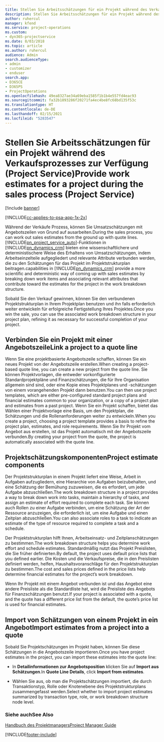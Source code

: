 ```yaml
---
title: Stellen Sie Arbeitsschätzungen für ein Projekt während des Verkaufsprozesses zur Verfügung
description: Stellen Sie Arbeitsschätzungen für ein Projekt während des Verkaufsprozesses zur Verfügung (Project Service)
author: ruhercul
manager: kfend
ms.service: project-operations
ms.custom:
- dyn365-projectservice
ms.date: 8/03/2018
ms.topic: article
ms.author: ruhercul
audience: Admin
search.audienceType:
- admin
- customizer
- enduser
search.app:
- D365CE
- D365PS
- ProjectOperations
ms.openlocfilehash: 49ea8327ae34a69eba1585f1b1b4e557fd4eac93
ms.sourcegitcommit: fa32b1893286f20271fa4ec4be8fc68bd135f53c
ms.translationtype: HT
ms.contentlocale: de-DE
ms.lasthandoff: 02/15/2021
ms.locfileid: "5283547"
---
```

# <a name="provide-work-estimates-for-a-project-during-the-sales-process-project-service"></a><span data-ttu-id="8786a-103">Stellen Sie Arbeitsschätzungen für ein Projekt während des Verkaufsprozesses zur Verfügung (Project Service)</span><span class="sxs-lookup"><span data-stu-id="8786a-103">Provide work estimates for a project during the sales process (Project Service)</span></span>

[!include [banner](../includes/psa-now-project-operations.md)]

[!INCLUDE[cc-applies-to-psa-app-1x-2x](../includes/cc-applies-to-psa-app-1x-2x.md)]

<span data-ttu-id="8786a-104">Während der Verkäufe Prozess, können Sie Umsatzschätzungen mit Angebotszeilen von Grund auf ausarbeiten.</span><span class="sxs-lookup"><span data-stu-id="8786a-104">During the sales process, you can work out sales estimates from the ground up with quote lines.</span></span> [!INCLUDE[pn_project_service_auto](../includes/pn-project-service-auto.md)]<span data-ttu-id="8786a-105">-Funktionen in [!INCLUDE[pn_dynamics_crm](../includes/pn-dynamics-crm.md)] bieten eine wissenschaftlichere und deterministischere Weise des Erhaltens von Umsatzschätzungen, indem Arbeitseinzelteile aufgegliedert und relevante Attribute verbunden werden, die zu den Schätzungen für das Projekt im Projektstrukturplan beitragen.</span><span class="sxs-lookup"><span data-stu-id="8786a-105">capabilities in [!INCLUDE[pn_dynamics_crm](../includes/pn-dynamics-crm.md)] provide a more scientific and deterministic way of coming up with sales estimates by breaking down work items and associating relevant attributes that contribute toward the estimates for the project in the work breakdown structure.</span></span>  
  
 <span data-ttu-id="8786a-106">Sobald Sie den Verkauf gewinnen, können Sie den verbundenen Projektstrukturplan in Ihrem Projektplan benutzen und ihn falls erforderlich weiter entwickeln für erfolgreiche Fertigstellung Ihres Projektes.</span><span class="sxs-lookup"><span data-stu-id="8786a-106">Once you win the sale, you can use the associated work breakdown structure in your project plan, refining it as necessary for successful completion of your project.</span></span>  
  
## <a name="link-a-project-to-a-quote-line"></a><span data-ttu-id="8786a-107">Verbinden Sie ein Projekt mit einer Angebotszeile</span><span class="sxs-lookup"><span data-stu-id="8786a-107">Link a project to a quote line</span></span>  
 <span data-ttu-id="8786a-108">Wenn Sie eine projektbasierte Angebotszeile schaffen, können Sie ein neues Projekt von der Angebotszeile erstellen.</span><span class="sxs-lookup"><span data-stu-id="8786a-108">When creating a project-based quote line, you can create a new project from the quote line.</span></span> <span data-ttu-id="8786a-109">Sie können Projektvorlagen, die entweder vorkonfigurierte Standardprojektpläne und Finanzschätzungen, die für Ihre Organisation allgemein sind sind, oder eine Kopie eines Projektplanes und -schätzungen von einem vorangehenden Projekt dann benutzen.</span><span class="sxs-lookup"><span data-stu-id="8786a-109">You can then use project templates, which are either pre-configured standard project plans and financial estimates common to your organization, or a copy of a project plan and estimates from a past project.</span></span> <span data-ttu-id="8786a-110">Wenn Sie ein Projekt schaffen, bietet das Wählen einer Projektvorlage eine Basis, um den Projektplan, die Schätzungen und die Rollenanforderungen weiter zu entwickeln.</span><span class="sxs-lookup"><span data-stu-id="8786a-110">When you create a project, choosing a project template provides a basis to refine the project plan, estimates, and role requirements.</span></span> <span data-ttu-id="8786a-111">Wenn Sie Ihr Projekt vom Angebot aus erstellen, ist das Projekt automatisch mit der Angebotszeile verbunden.</span><span class="sxs-lookup"><span data-stu-id="8786a-111">By creating your project from the quote, the project is automatically associated with the quote line.</span></span>  
  
## <a name="project-estimate-components"></a><span data-ttu-id="8786a-112">Projektschätzungskomponenten</span><span class="sxs-lookup"><span data-stu-id="8786a-112">Project estimate components</span></span>  
 <span data-ttu-id="8786a-113">Der Projektstrukturplan in einem Projekt liefert eine Weise, Arbeit in Aufgaben aufzugliedern, eine Hierarchie von Aufgaben beizubehalten, und eine Schätzung der Bemühung zuzuweisen, die es erfordert, um jede Aufgabe abzuschließen.</span><span class="sxs-lookup"><span data-stu-id="8786a-113">The work breakdown structure in a project provides a way to break down work into tasks, maintain a hierarchy of tasks, and assign an estimate of effort required to complete each task.</span></span> <span data-ttu-id="8786a-114">Sie können auch Rollen zu einer Aufgabe verbinden, um eine Schätzung der Art der Ressource anzuzeigen, die erforderlich ist, um eine Aufgabe und einen Zeitplan abzuschließen.</span><span class="sxs-lookup"><span data-stu-id="8786a-114">You can also associate roles to a task to indicate an estimate of the type of resource required to complete a task and a schedule.</span></span>  
  
 <span data-ttu-id="8786a-115">Der Projektstrukturplan hilft Ihnen, Arbeitseinsatz- und Zeitplanschätzungen zu bestimmen.</span><span class="sxs-lookup"><span data-stu-id="8786a-115">The work breakdown structure helps you determine work effort and schedule estimates.</span></span> <span data-ttu-id="8786a-116">Standardmäßig nutzt das Projekt Preislisten, die Sie früher definierten.</span><span class="sxs-lookup"><span data-stu-id="8786a-116">By default, the project uses default price lists that you defined earlier.</span></span> <span data-ttu-id="8786a-117">Die Kosten und die Verkaufspreise, die in den Preislisten definiert werden, helfen, Haushaltsvoranschläge für den Projektstrukturplan zu bestimmen.</span><span class="sxs-lookup"><span data-stu-id="8786a-117">The cost and sales prices defined in the price lists help determine financial estimates for the project’s work breakdown.</span></span>  
  
 <span data-ttu-id="8786a-118">Wenn Ihr Projekt mit einem Angebot verbunden ist und das Angebot eine andere Preisliste als die Standardliste hat, wird die Preisliste des Angebots für Finanzschätzungen benutzt.</span><span class="sxs-lookup"><span data-stu-id="8786a-118">If your project is associated with a quote, and the quote has a different price list from the default, the quote’s price list is used for financial estimates.</span></span>  
  
## <a name="import-estimates-from-a-project-into-a-quote"></a><span data-ttu-id="8786a-119">Import von Schätzungen von einem Projekt in ein Angebot</span><span class="sxs-lookup"><span data-stu-id="8786a-119">Import estimates from a project into a quote</span></span>  
 <span data-ttu-id="8786a-120">Sobald Sie Projektschätzungen im Projekt haben, können Sie diese Schätzungen in die Angebotszeile importieren.</span><span class="sxs-lookup"><span data-stu-id="8786a-120">Once you have project estimates in the project, you can import these estimates into the quote line:</span></span>  
  
-   <span data-ttu-id="8786a-121">In **Detailinformationen zur Angebotsposition** klicken Sie auf **Import aus Schätzungen**.</span><span class="sxs-lookup"><span data-stu-id="8786a-121">In **Quote Line Details**, click **Import from estimates**.</span></span> 

-   <span data-ttu-id="8786a-122">Wählen Sie aus, ob man die Projektschätzungen importiert, die durch Transaktionstyp, Rolle oder Knotenebene des Projektstrukturplans zusammengefasst werden.</span><span class="sxs-lookup"><span data-stu-id="8786a-122">Select whether to import project estimates summarized by transaction type, role, or work breakdown structure node level.</span></span>  
  
### <a name="see-also"></a><span data-ttu-id="8786a-123">Siehe auch</span><span class="sxs-lookup"><span data-stu-id="8786a-123">See Also</span></span>  
 [<span data-ttu-id="8786a-124">Handbuch des Projektmanagers</span><span class="sxs-lookup"><span data-stu-id="8786a-124">Project Manager Guide</span></span>](../psa/project-manager-guide.md)


[!INCLUDE[footer-include](../includes/footer-banner.md)]